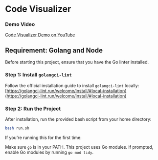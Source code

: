 # Code Visualizer

### Demo Video
[Code Visualizer Demo on YouTube](https://www.youtube.com/watch?v=ZAi8cu7kwiQ)

## Requirement: Golang and Node

Before starting this project, ensure that you have the Go linter installed.

### Step 1: Install `golangci-lint`

Follow the official installation guide to install `golangci-lint` locally:  
 [https://golangci-lint.run/welcome/install/#local-installation](https://golangci-lint.run/welcome/install/#local-installation)

### Step 2: Run the Project

After installation, run the provided bash script from your home directory:

```bash
bash run.sh
```


If you're running this for the first time:

  Make sure `go` is in your PATH.
  This project uses Go modules. If prompted, enable Go modules by running `go mod tidy`.
